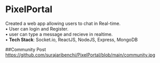 # PixelPortal
Created a web app allowing users to chat in Real-time.</br>
• User can login and Register.</br>
• user can type a message and recieve in realtime.</br>
• **Tech Stack**: Socket.io, ReactJS, NodeJS, Express, MongoDB

##Community Post
https://github.com/surajaribenchi/PixelPortal/blob/main/community.jpg

